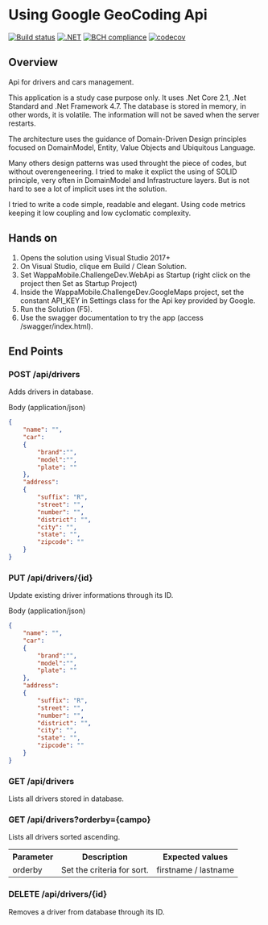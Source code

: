 # Using Google GeoCoding Api
[![Build status](https://ci.appveyor.com/api/projects/status/gcu4ps8oflyfbf6f?svg=true)](https://ci.appveyor.com/project/phduarte/challenge-dev) 
[![.NET](https://github.com/phduarte/google-geocode-api/actions/workflows/dotnet.yml/badge.svg)](https://github.com/phduarte/google-geocode-api/actions/workflows/dotnet.yml)
[![BCH compliance](https://bettercodehub.com/edge/badge/phduarte/google-geocode-api?branch=master)](https://bettercodehub.com/)
[![codecov](https://codecov.io/gh/phduarte/google-geocode-api/branch/master/graph/badge.svg?token=iUifZ8zImV)](https://codecov.io/gh/phduarte/google-geocode-api)

## Overview
Api for drivers and cars management.

This application is a study case purpose only. It uses .Net Core 2.1, .Net Standard and .Net Framework 4.7. The database is stored in memory, in other words, it is volatile. The information will not be saved when the server restarts.

The architecture uses the guidance of Domain-Driven Design principles focused on DomainModel, Entity, Value Objects and Ubiquitous Language.

Many others design patterns was used throught the piece of codes, but without overengeneering. I tried to make it explict the using of SOLID principle, very often in DomainModel and Infrastructure layers. But is not hard to see a lot of implicit uses int the solution.

I tried to write a code simple, readable and elegant. Using code metrics keeping it low coupling and low cyclomatic complexity.

## Hands on

1. Opens the solution using Visual Studio 2017+
2. On Visual Studio, clique em Build / Clean Solution.
3. Set WappaMobile.ChallengeDev.WebApi as Startup (right click on the project then Set as Startup Project)
4. Inside the WappaMobile.ChallengeDev.GoogleMaps project, set the constant API_KEY in Settings class for the Api key provided by Google.
5. Run the Solution (F5).
6. Use the swagger documentation to try the app (access /swagger/index.html).

## End Points

### POST /api/drivers
Adds drivers in database.

Body (application/json)
```json
{
	"name": "",
	"car":
	{
		"brand":"",
		"model":"",
		"plate": ""
	},
	"address":
	{
		"suffix": "R",
		"street": "",
		"number": "",
		"district": "",
		"city": "",
		"state": "",
		"zipcode": ""
	}
}
```

### PUT /api/drivers/{id}
Update existing driver informations through its ID.

Body (application/json)
```json
{
	"name": "",
	"car":
	{
		"brand":"",
		"model":"",
		"plate": ""
	},
	"address":
	{
		"suffix": "R",
		"street": "",
		"number": "",
		"district": "",
		"city": "",
		"state": "",
		"zipcode": ""
	}
}
```

### GET /api/drivers
Lists all drivers stored in database.

### GET /api/drivers?orderby={campo}
Lists all drivers sorted ascending.

<table>
<tr>
<th>Parameter</th>
<th>Description</th>
<th>Expected values</th>
</tr>

<tr>
<td>orderby</td>
<td>Set the criteria for sort.</td>
<td>firstname / lastname</td>
</tr>
</table>

### DELETE /api/drivers/{id}
Removes a driver from database through its ID.

